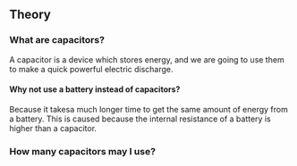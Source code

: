 ## Theory

### What are capacitors?

A capacitor is a device which stores energy, and we are going to use them to make a quick powerful electric discharge.

#### Why not use a battery instead of capacitors?

Because it takesa much longer time to get the same amount of energy from a battery. This is caused because the internal resistance of a battery is higher than a capacitor.

### How many capacitors may I use?
